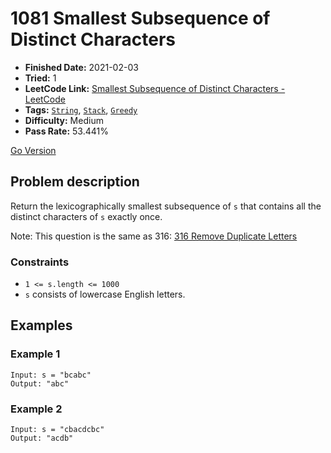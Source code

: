 # 1081 Smallest Subsequence of Distinct Characters

- **Finished Date:** 2021-02-03
- **Tried:** 1
- **LeetCode Link:** [Smallest Subsequence of Distinct Characters - LeetCode](https://leetcode.com/problems/smallest-subsequence-of-distinct-characters/)
- **Tags:** [`String`](https://leetcode.com/tag/string/), [`Stack`](https://leetcode.com/tag/stack/), [`Greedy`](https://leetcode.com/tag/greedy/)
- **Difficulty:** Medium
- **Pass Rate:** 53.441%

[Go Version](../Go/1081_Smallest_Subsequence_of_Distinct_Characters/main.go)

## Problem description

Return the lexicographically smallest subsequence of `s` that contains all the distinct characters of `s` exactly once.

Note: This question is the same as 316: [316 Remove Duplicate Letters](./problems/316_Remove_Duplicate_Letters.md)

### Constraints

- `1 <= s.length <= 1000`
- `s` consists of lowercase English letters.

## Examples

### Example 1

```
Input: s = "bcabc"
Output: "abc"
```

### Example 2

```
Input: s = "cbacdcbc"
Output: "acdb"
```
